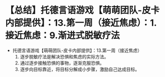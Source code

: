 # 【总结】托德言语游戏【萌萌团队-皮卡内部提供】：13.第一周（接近焦虑）：1.接近焦虑：9.渐进式脱敏疗法

-   托德言语游戏【萌萌团队-皮卡内部提供】：13.第一周（接近焦虑）
    1.  逐步脱敏疗法是解决恐惧和焦虑的实际方法。
    2.  通过逐步接触恐惧的事物，逐渐克服恐惧。
    3.  逐步向目标靠近，将目标分解成小步骤，激励自己达成目标。